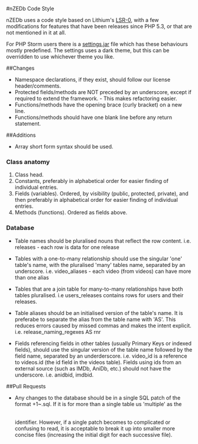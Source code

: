 #nZEDb Code Style

nZEDb uses a code style based on Lithium's [LSR-0](http://li3.me/docs/specs/accepted/LSR-0-coding),
with a few modifications for features that have been releases since PHP 5.3, or that are not
mentioned in it at all.

For PHP Storm users there is a [settings.jar](https://github.com/Howard3/Lithium_PhpStorm) file
which has these behaviours mostly predefined. The settings uses a dark theme, but this can be
overridden to use whichever theme you like.


##Changes
* Namespace declarations, if they exist, should follow our license header/comments.
* Protected fields/methods are NOT preceded by an underscore, except if required to extend the
 framework. - This makes refactoring easier.
* Functions/methods have the opening brace (curly bracket) on a new line.
* Functions/methods should have one blank line before any return statement.


##Additions
* Array short form syntax should be used.

### Class anatomy
1. Class head.
2. Constants, preferably in alphabetical order for easier finding of individual entries.
3. Fields (variables). Ordered, by visibility (public, protected, private), and then preferably in
  alphabetical order for easier finding of individual entries.
4. Methods (functions). Ordered as fields above.

### Database
* Table names should be pluralised nouns that reflect the row content.
  i.e. releases - each row is data for one release
* Tables with a one-to-many relationship should use the singular 'one' table's name, with the
 pluralised 'many' tables name, separated by an underscore.
  i.e. video_aliases - each video (from videos) can have more than one alias
* Tables that are a join table for many-to-many relationships have both tables pluralised.
  i.e users_releases contains rows for users and their releases.
* Table aliases should be an initialised version of the table's name. It is preferabe to separate
 the alias from the table name with 'AS'. This reduces errors caused by missed commas and makes the
 intent explicit.
  i.e. release_naming_regexes AS rnr


* Fields referencing fields in other tables (usually Primary Keys or indexed fields), should use
 the singular version of the table name followed by the field name, separated by an underderscore.
  i.e. video_id is a reference to videos.id (the id field in the videos table).
 Fields using ids from an external source (such as IMDb, AniDb, etc.) should not have the
 underscore.
  i.e. anidbid, imdbid.


##Pull Requests
* Any changes to the database should be in a single SQL patch of the format +1~<table>.sql. If it
 is for more than a single table us 'multiple' as the <table> identifier. However, if a single
 patch becomes to complicated or confusing to read, it is acceptable to break it up into smaller
 more concise files (increasing the initial digit for each successive file).
